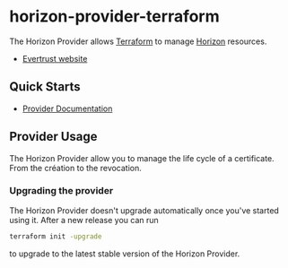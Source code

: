 # horizon-provider-terraform

The Horizon Provider allows [Terraform](https://terraform.io) to manage [Horizon](https://evertrust.fr/horizon) resources.

* [Evertrust website](https://evertrust.fr)

## Quick Starts

* [Provider Documentation](https://github.com/EverTrust/terraform-provider-horizon/tree/main/docs)

## Provider Usage

The Horizon Provider allow you to manage the life cycle of a certificate. From the création to the revocation.

### Upgrading the provider 

The Horizon Provider doesn't upgrade automatically once you've started using it. After a new release you can run 
```bash
terraform init -upgrade
```
to upgrade to the latest stable version of the Horizon Provider.

